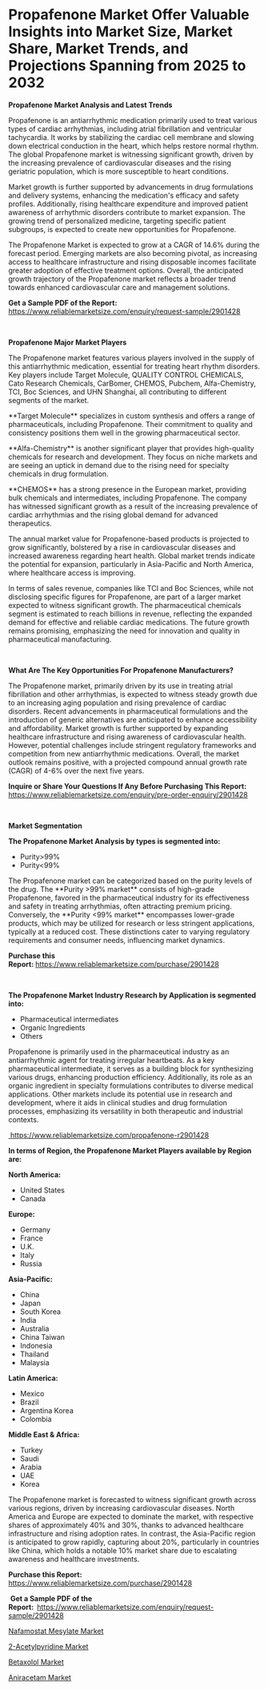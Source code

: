 <p><h1>Propafenone Market Offer Valuable Insights into Market Size, Market Share, Market Trends, and Projections Spanning from 2025 to 2032</h1></p><p><strong>Propafenone Market Analysis and Latest Trends</strong></p>
<p><p>Propafenone is an antiarrhythmic medication primarily used to treat various types of cardiac arrhythmias, including atrial fibrillation and ventricular tachycardia. It works by stabilizing the cardiac cell membrane and slowing down electrical conduction in the heart, which helps restore normal rhythm. The global Propafenone market is witnessing significant growth, driven by the increasing prevalence of cardiovascular diseases and the rising geriatric population, which is more susceptible to heart conditions.</p><p>Market growth is further supported by advancements in drug formulations and delivery systems, enhancing the medication's efficacy and safety profiles. Additionally, rising healthcare expenditure and improved patient awareness of arrhythmic disorders contribute to market expansion. The growing trend of personalized medicine, targeting specific patient subgroups, is expected to create new opportunities for Propafenone. </p><p>The Propafenone Market is expected to grow at a CAGR of 14.6% during the forecast period. Emerging markets are also becoming pivotal, as increasing access to healthcare infrastructure and rising disposable incomes facilitate greater adoption of effective treatment options. Overall, the anticipated growth trajectory of the Propafenone market reflects a broader trend towards enhanced cardiovascular care and management solutions.</p></p>
<p><strong>Get a Sample PDF of the Report:&nbsp;</strong> <a href="https://www.reliablemarketsize.com/enquiry/request-sample/2901428?utm_campaign=2005&utm_medium=2&utm_source=Github&utm_content=ia&utm_term=16032025&utm_id=propafenone">https://www.reliablemarketsize.com/enquiry/request-sample/2901428</a></p>
<p>&nbsp;</p>
<p><strong>Propafenone Major Market Players</strong></p>
<p><p>The Propafenone market features various players involved in the supply of this antiarrhythmic medication, essential for treating heart rhythm disorders. Key players include Target Molecule, QUALITY CONTROL CHEMICALS, Cato Research Chemicals, CarBomer, CHEMOS, Pubchem, Alfa-Chemistry, TCI, Boc Sciences, and UHN Shanghai, all contributing to different segments of the market.</p><p>**Target Molecule** specializes in custom synthesis and offers a range of pharmaceuticals, including Propafenone. Their commitment to quality and consistency positions them well in the growing pharmaceutical sector.</p><p>**Alfa-Chemistry** is another significant player that provides high-quality chemicals for research and development. They focus on niche markets and are seeing an uptick in demand due to the rising need for specialty chemicals in drug formulation.</p><p>**CHEMOS** has a strong presence in the European market, providing bulk chemicals and intermediates, including Propafenone. The company has witnessed significant growth as a result of the increasing prevalence of cardiac arrhythmias and the rising global demand for advanced therapeutics.</p><p>The annual market value for Propafenone-based products is projected to grow significantly, bolstered by a rise in cardiovascular diseases and increased awareness regarding heart health. Global market trends indicate the potential for expansion, particularly in Asia-Pacific and North America, where healthcare access is improving.</p><p>In terms of sales revenue, companies like TCI and Boc Sciences, while not disclosing specific figures for Propafenone, are part of a larger market expected to witness significant growth. The pharmaceutical chemicals segment is estimated to reach billions in revenue, reflecting the expanded demand for effective and reliable cardiac medications. The future growth remains promising, emphasizing the need for innovation and quality in pharmaceutical manufacturing.</p></p>
<p>&nbsp;</p>
<p><strong>What Are The Key Opportunities For Propafenone Manufacturers?</strong></p>
<p><p>The Propafenone market, primarily driven by its use in treating atrial fibrillation and other arrhythmias, is expected to witness steady growth due to an increasing aging population and rising prevalence of cardiac disorders. Recent advancements in pharmaceutical formulations and the introduction of generic alternatives are anticipated to enhance accessibility and affordability. Market growth is further supported by expanding healthcare infrastructure and rising awareness of cardiovascular health. However, potential challenges include stringent regulatory frameworks and competition from new antiarrhythmic medications. Overall, the market outlook remains positive, with a projected compound annual growth rate (CAGR) of 4-6% over the next five years.</p></p>
<p><strong>Inquire or Share Your Questions If Any Before Purchasing This Report:</strong> <a href="https://www.reliablemarketsize.com/enquiry/pre-order-enquiry/2901428?utm_campaign=2005&utm_medium=2&utm_source=Github&utm_content=ia&utm_term=16032025&utm_id=propafenone">https://www.reliablemarketsize.com/enquiry/pre-order-enquiry/2901428</a></p>
<p>&nbsp;</p>
<p><strong>Market Segmentation</strong></p>
<p><strong>The Propafenone Market Analysis by types is segmented into:</strong></p>
<p><ul><li>Purity>99%</li><li>Purity<99%</li></ul></p>
<p><p>The Propafenone market can be categorized based on the purity levels of the drug. The **Purity >99% market** consists of high-grade Propafenone, favored in the pharmaceutical industry for its effectiveness and safety in treating arrhythmias, often attracting premium pricing. Conversely, the **Purity <99% market** encompasses lower-grade products, which may be utilized for research or less stringent applications, typically at a reduced cost. These distinctions cater to varying regulatory requirements and consumer needs, influencing market dynamics.</p></p>
<p><strong>Purchase this Report:&nbsp;</strong><a href="https://www.reliablemarketsize.com/purchase/2901428?utm_campaign=2005&utm_medium=2&utm_source=Github&utm_content=ia&utm_term=16032025&utm_id=propafenone">https://www.reliablemarketsize.com/purchase/2901428</a></p>
<p>&nbsp;</p>
<p><strong>The Propafenone Market Industry Research by Application is segmented into:</strong></p>
<p><ul><li>Pharmaceutical intermediates</li><li>Organic Ingredients</li><li>Others</li></ul></p>
<p><p>Propafenone is primarily used in the pharmaceutical industry as an antiarrhythmic agent for treating irregular heartbeats. As a key pharmaceutical intermediate, it serves as a building block for synthesizing various drugs, enhancing production efficiency. Additionally, its role as an organic ingredient in specialty formulations contributes to diverse medical applications. Other markets include its potential use in research and development, where it aids in clinical studies and drug formulation processes, emphasizing its versatility in both therapeutic and industrial contexts.</p></p>
<p><a href="https://www.reliablemarketsize.com/propafenone-r2901428?utm_campaign=2005&utm_medium=2&utm_source=Github&utm_content=ia&utm_term=16032025&utm_id=propafenone">&nbsp;https://www.reliablemarketsize.com/propafenone-r2901428</a></p>
<p><strong>In terms of Region, the Propafenone Market Players available by Region are:</strong></p>
<p>
    <p> <strong> North America: </strong>
        <ul>
            <li>United States</li>
            <li>Canada</li>
        </ul>
        </p> 
    <p> <strong> Europe: </strong>
        <ul>
            <li>Germany</li>
            <li>France</li>
            <li>U.K.</li>
            <li>Italy</li>
            <li>Russia</li>
        </ul>
        </p> 
    <p> <strong> Asia-Pacific: </strong>
        <ul>
            <li>China</li>
            <li>Japan</li>
            <li>South Korea</li>
            <li>India</li>
            <li>Australia</li>
            <li>China Taiwan</li>
            <li>Indonesia</li>
            <li>Thailand</li>
            <li>Malaysia</li>
        </ul>
        </p> 
    <p> <strong> Latin America: </strong>
        <ul>
            <li>Mexico</li>
            <li>Brazil</li>
            <li>Argentina Korea</li>
            <li>Colombia</li>
        </ul>
        </p> 
    <p> <strong> Middle East & Africa: </strong>
        <ul>
            <li>Turkey</li>
            <li>Saudi</li>
            <li>Arabia</li>
            <li>UAE</li>
            <li>Korea</li>
        </ul>
    </p>
    </p>
<p><p>The Propafenone market is forecasted to witness significant growth across various regions, driven by increasing cardiovascular diseases. North America and Europe are expected to dominate the market, with respective shares of approximately 40% and 30%, thanks to advanced healthcare infrastructure and rising adoption rates. In contrast, the Asia-Pacific region is anticipated to grow rapidly, capturing about 20%, particularly in countries like China, which holds a notable 10% market share due to escalating awareness and healthcare investments.</p></p>
<p><strong>Purchase this Report: </strong><a href="https://www.reliablemarketsize.com/purchase/2901428?utm_campaign=2005&utm_medium=2&utm_source=Github&utm_content=ia&utm_term=16032025&utm_id=propafenone">https://www.reliablemarketsize.com/purchase/2901428</a></p>
<p>&nbsp;<strong>Get a Sample PDF of the Report:&nbsp;&nbsp;</strong><a href="https://www.reliablemarketsize.com/enquiry/request-sample/2901428?utm_campaign=2005&utm_medium=2&utm_source=Github&utm_content=ia&utm_term=16032025&utm_id=propafenone">https://www.reliablemarketsize.com/enquiry/request-sample/2901428</a></p>
<p><strong></strong></p>
<p><p><a href="https://github.com/lylyparadise/Market-Research-Report-List-6/blob/main/nafamostat-mesylate-market.md?utm_campaign=2005&utm_medium=2&utm_source=Github&utm_content=ia&utm_term=16032025&utm_id=propafenone">Nafamostat Mesylate Market</a></p><p><a href="https://github.com/kohushamudo3/Market-Research-Report-List-1/blob/main/2-acetylpyridine-market.md?utm_campaign=2005&utm_medium=2&utm_source=Github&utm_content=ia&utm_term=16032025&utm_id=propafenone">2-Acetylpyridine Market</a></p><p><a href="https://github.com/myrieronays5/Market-Research-Report-List-1/blob/main/betaxolol-market.md?utm_campaign=2005&utm_medium=2&utm_source=Github&utm_content=ia&utm_term=16032025&utm_id=propafenone">Betaxolol Market</a></p><p><a href="https://github.com/gogashopkewy/Market-Research-Report-List-1/blob/main/aniracetam-market.md?utm_campaign=2005&utm_medium=2&utm_source=Github&utm_content=ia&utm_term=16032025&utm_id=propafenone">Aniracetam Market</a></p></p>